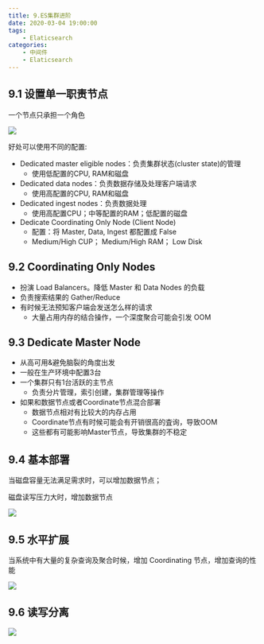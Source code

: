 ```yaml
---
title: 9.ES集群进阶
date: 2020-03-04 19:00:00
tags:
    - Elaticsearch
categories:
    - 中间件
    - Elaticsearch
---
```


## 9.1 设置单一职责节点

一个节点只承担一个角色

![](http://dist415.oss-cn-beijing.aliyuncs.com/esclusterdy.png)

好处可以使用不同的配置:

- Dedicated master eligible nodes：负责集群状态(cluster state)的管理
  - 使用低配置的CPU, RAM和磁盘
- Dedicated data nodes：负责数据存储及处理客户端请求
  - 使用高配置的CPU, RAM和磁盘
- Dedicated ingest nodes：负责数据处理
  - 使用高配置CPU；中等配置的RAM；低配置的磁盘
- Dedicate Coordinating Only Node (Client Node)
  -  配置：将 Master, Data, Ingest 都配置成 False
  - Medium/High CUP； Medium/High RAM； Low Disk

## 9.2 Coordinating Only Nodes 

- 扮演 Load Balancers。降低 Master 和 Data Nodes 的负载
- 负责搜索结果的 Gather/Reduce 
- 有时候无法预知客户端会发送怎么样的请求 
  - 大量占用内存的结合操作，一个深度聚合可能会引发 OOM



## 9.3 Dedicate Master Node

- 从高可用&避免脑裂的角度出发
- 一般在生产环境中配置3台
- 一个集群只有1台活跃的主节点
  - 负责分片管理，索引创建，集群管理等操作
- 如果和数据节点或者Coordinate节点混合部署
  - 数据节点相对有比较大的内存占用
  - Coordinate节点有时候可能会有开销很高的査询，导致OOM
  - 这些都有可能影响Master节点，导致集群的不稳定



## 9.4 基本部署

当磁盘容量无法满足需求时，可以增加数据节点；

磁盘读写压力大时，增加数据节点

![](http://dist415.oss-cn-beijing.aliyuncs.com/esclusterbase.png)

## 9.5 水平扩展

当系统中有大量的复杂查询及聚合时候，增加 Coordinating 节点，增加查询的性能

![](http://dist415.oss-cn-beijing.aliyuncs.com/esclustersp.png)



## 9.6 读写分离

![](http://dist415.oss-cn-beijing.aliyuncs.com/esclusterrw.png)

